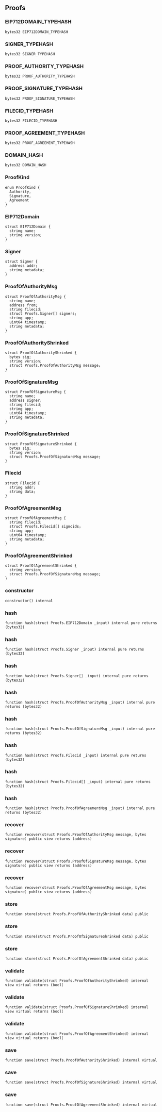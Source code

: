 ## Proofs

### EIP712DOMAIN_TYPEHASH

```solidity
bytes32 EIP712DOMAIN_TYPEHASH
```

### SIGNER_TYPEHASH

```solidity
bytes32 SIGNER_TYPEHASH
```

### PROOF_AUTHORITY_TYPEHASH

```solidity
bytes32 PROOF_AUTHORITY_TYPEHASH
```

### PROOF_SIGNATURE_TYPEHASH

```solidity
bytes32 PROOF_SIGNATURE_TYPEHASH
```

### FILECID_TYPEHASH

```solidity
bytes32 FILECID_TYPEHASH
```

### PROOF_AGREEMENT_TYPEHASH

```solidity
bytes32 PROOF_AGREEMENT_TYPEHASH
```

### DOMAIN_HASH

```solidity
bytes32 DOMAIN_HASH
```

### ProofKind

```solidity
enum ProofKind {
  Authority,
  Signature,
  Agreement
}
```

### EIP712Domain

```solidity
struct EIP712Domain {
  string name;
  string version;
}
```

### Signer

```solidity
struct Signer {
  address addr;
  string metadata;
}
```

### ProofOfAuthorityMsg

```solidity
struct ProofOfAuthorityMsg {
  string name;
  address from;
  string filecid;
  struct Proofs.Signer[] signers;
  string app;
  uint64 timestamp;
  string metadata;
}
```

### ProofOfAuthorityShrinked

```solidity
struct ProofOfAuthorityShrinked {
  bytes sig;
  string version;
  struct Proofs.ProofOfAuthorityMsg message;
}
```

### ProofOfSignatureMsg

```solidity
struct ProofOfSignatureMsg {
  string name;
  address signer;
  string filecid;
  string app;
  uint64 timestamp;
  string metadata;
}
```

### ProofOfSignatureShrinked

```solidity
struct ProofOfSignatureShrinked {
  bytes sig;
  string version;
  struct Proofs.ProofOfSignatureMsg message;
}
```

### Filecid

```solidity
struct Filecid {
  string addr;
  string data;
}
```

### ProofOfAgreementMsg

```solidity
struct ProofOfAgreementMsg {
  string filecid;
  struct Proofs.Filecid[] signcids;
  string app;
  uint64 timestamp;
  string metadata;
}
```

### ProofOfAgreementShrinked

```solidity
struct ProofOfAgreementShrinked {
  string version;
  struct Proofs.ProofOfSignatureMsg message;
}
```

### constructor

```solidity
constructor() internal
```

### hash

```solidity
function hash(struct Proofs.EIP712Domain _input) internal pure returns (bytes32)
```

### hash

```solidity
function hash(struct Proofs.Signer _input) internal pure returns (bytes32)
```

### hash

```solidity
function hash(struct Proofs.Signer[] _input) internal pure returns (bytes32)
```

### hash

```solidity
function hash(struct Proofs.ProofOfAuthorityMsg _input) internal pure returns (bytes32)
```

### hash

```solidity
function hash(struct Proofs.ProofOfSignatureMsg _input) internal pure returns (bytes32)
```

### hash

```solidity
function hash(struct Proofs.Filecid _input) internal pure returns (bytes32)
```

### hash

```solidity
function hash(struct Proofs.Filecid[] _input) internal pure returns (bytes32)
```

### hash

```solidity
function hash(struct Proofs.ProofOfAgreementMsg _input) internal pure returns (bytes32)
```

### recover

```solidity
function recover(struct Proofs.ProofOfAuthorityMsg message, bytes signature) public view returns (address)
```

### recover

```solidity
function recover(struct Proofs.ProofOfSignatureMsg message, bytes signature) public view returns (address)
```

### recover

```solidity
function recover(struct Proofs.ProofOfAgreementMsg message, bytes signature) public view returns (address)
```

### store

```solidity
function store(struct Proofs.ProofOfAuthorityShrinked data) public
```

### store

```solidity
function store(struct Proofs.ProofOfSignatureShrinked data) public
```

### store

```solidity
function store(struct Proofs.ProofOfAgreementShrinked data) public
```

### validate

```solidity
function validate(struct Proofs.ProofOfAuthorityShrinked) internal view virtual returns (bool)
```

### validate

```solidity
function validate(struct Proofs.ProofOfSignatureShrinked) internal view virtual returns (bool)
```

### validate

```solidity
function validate(struct Proofs.ProofOfAgreementShrinked) internal view virtual returns (bool)
```

### save

```solidity
function save(struct Proofs.ProofOfAuthorityShrinked) internal virtual
```

### save

```solidity
function save(struct Proofs.ProofOfSignatureShrinked) internal virtual
```

### save

```solidity
function save(struct Proofs.ProofOfAgreementShrinked) internal virtual
```

